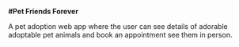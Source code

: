 **#Pet Friends Forever**

A pet adoption web app where the user can see details of adorable adoptable pet animals and book an appointment see them in person.

